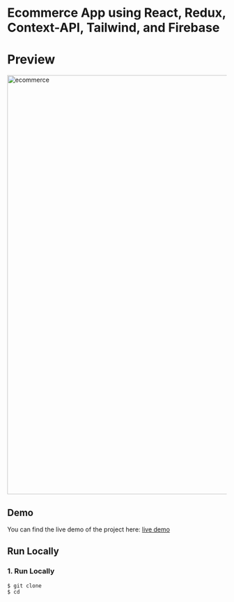 # Ecommerce App using React, Redux, Context-API, Tailwind, and Firebase

# Preview
<img width="960" alt="ecommerce" src="https://user-images.githubusercontent.com/47330228/180079897-55b46efc-889b-43a6-812d-e12b91a0f0d4.png">

## Demo
You can find the live demo of the project here: [live demo](https://ecom-merce.vercel.app)

## Run Locally
### 1. Run Locally
```
$ git clone 
$ cd 
```

